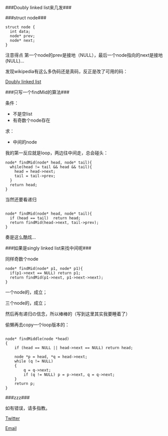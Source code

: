 ###Doubly linked list来几发###

###struct node###

```
struct node {
  int data;
  node* prev;
  node* next;
}

```

注意得点 第一个node的prev是接地（NULL），最后一个node指向的next是接地(NULL)...

发现wikipedia有这么多伪码还是真码，反正是改了可用的码：

[Doubly linked list](https://en.wikipedia.org/wiki/Doubly_linked_list)



###只写一个findMid的算法###

条件：

- 不是空list
- 有奇数个node存在

求：

- 中间的node

我的第一反应就是loop，两边往中间走，总会碰头：


```
node* findMid(node* head, node* tail){
  while(head != tail && head && tail){
    head = head->next;
    tail = tail->prev;
  }
  return head;
}

```


当然还要看递归

```

node* findMid(node* head, node* tail){
  if (head == tail)  return head;
  return findMid(head->next, tail->prev);
}

```
奏是这么酷炫...


###如果是singly linked list来找中间呢###


同样奇数个node


```
node* findMid(node* p1, node* p1){
  if(p1->next == NULL) return p1;
  return findMid(p1->next, p1->next->next);
}

```

一个node的，成立；

三个node的，成立；

然后再有递归の信念，所以棒棒的（写到这里其实我要睡着了）


偷懒再去copy一个loop版本的：


```

node* findMiddle(node *head)
{
	if (head == NULL || head->next == NULL) return head;

	node *p = head, *q = head->next;
	while (q != NULL)
	{
		q = q->next;
		if (q != NULL) p = p->next, q = q->next;
	}
	return p;
}
```


###zzz###

如有错误，请多指教。



<a href="http://twitter.com/yuxue1989">Twitter</a>

<a href="mailto:xue_yu@me.com?subject=Hello">Email</a>
